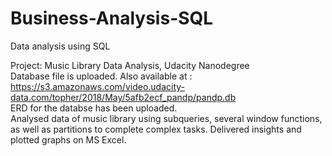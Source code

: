 # Business-Analysis-SQL
Data analysis using SQL

Project: Music Library Data Analysis, Udacity Nanodegree <br>
Database file is uploaded.
Also available at : https://s3.amazonaws.com/video.udacity-data.com/topher/2018/May/5afb2ecf_pandp/pandp.db <br>
ERD for the databse has been uploaded. <br>
Analysed data of music library using subqueries, several window functions, as well as partitions to complete complex tasks. Delivered insights and plotted graphs on MS Excel.
